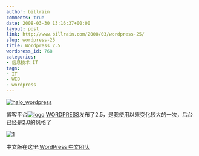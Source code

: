 ```yaml
---
author: billrain
comments: true
date: 2008-03-30 13:16:37+00:00
layout: post
link: http://www.billrain.com/2008/03/wordpress-25/
slug: wordpress-25
title: Wordpress 2.5
wordpress_id: 768
categories:
- 信息技术|IT
tags:
- IT
- WEB
- wordpress
---
```


[![halo_wordpress](http://www.billrain.com/wp-content/uploads/2008/03/halo-wordpress-thumb.jpg)](http://www.billrain.com/wp-content/uploads/2008/03/halo-wordpress.jpg)

博客平台[![logo](http://www.billrain.com/wp-content/uploads/2008/03/logo-thumb.png)](http://www.billrain.com/wp-content/uploads/2008/03/logo.png) [WORDPRESS](http://wordpress.org/)发布了2.5，是我使用以来变化较大的一次，后台已经是2.0的风格了

[![1](http://www.billrain.com/wp-content/uploads/2008/03/1-thumb1.jpg)](http://www.billrain.com/wp-content/uploads/2008/03/12.jpg)

中文版在这里:[WordPress 中文团队](http://www.wpcng.com/)
